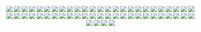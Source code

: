 
<p align="center">
  <img src="https://img.shields.io/badge/JavaScript-F7DF1E?style=for-the-badge&logo=javascript&logoColor=black"/>
  <img src="https://img.shields.io/badge/TypeScript-3178C6?style=for-the-badge&logo=typescript&logoColor=white"/>
  <img src="https://img.shields.io/badge/C++-00599C?style=for-the-badge&logo=c%2B%2B&logoColor=white"/>
  <img src="https://img.shields.io/badge/Python-3776AB?style=for-the-badge&logo=python&logoColor=white"/>
  <img src="https://img.shields.io/badge/Node.js-339933?style=for-the-badge&logo=nodedotjs&logoColor=white"/>
  <img src="https://img.shields.io/badge/Neovim-57A143?style=for-the-badge&logo=neovim&logoColor=white"/>
  <img src="https://img.shields.io/badge/Docker-2496ED?style=for-the-badge&logo=docker&logoColor=white"/>
  <img src="https://img.shields.io/badge/GitHub_Actions-2088FF?style=for-the-badge&logo=github-actions&logoColor=white"/>
   <img src="https://img.shields.io/badge/TryHackMe-212C42?logo=tryhackme&logoColor=fff&style=for-the-badge "/>
    <img src="https://img.shields.io/badge/Parrot%20Security-15E0ED?logo=parrotsecurity&logoColor=000&style=for-the-badge "/>  
     <img src="https://img.shields.io/badge/JSON%20Web%20Tokens-000?logo=jsonwebtokens&logoColor=fff&style=for-the-badge"/> 
      <img src="https://img.shields.io/badge/Debian-A81D33?logo=debian&logoColor=fff&style=for-the-badge "/> 
      <img src="https://img.shields.io/badge/UML-FABD14?logo=uml&logoColor=000&style=for-the-badge"/>
      <img src="https://img.shields.io/badge/ZAP-00549E?logo=zap&logoColor=fff&style=for-the-badge "/>  
  <img src="https://img.shields.io/badge/Wappalyzer-4608AD?logo=wappalyzer&logoColor=fff&style=for-the-badge "/>  
  <img src="https://img.shields.io/badge/Next.js-000?logo=nextdotjs&logoColor=fff&style=for-the-badge "/>   
  <img src="https://img.shields.io/badge/Laravel-FF2D20?logo=laravel&logoColor=fff&style=for-the-badge"/>   
 <img src="https://img.shields.io/badge/Kali_Linux-557C94?logo=kali-linux&logoColor=white&style=for-the-badge"/>
<img src="https://img.shields.io/badge/Wireshark-00587A?logo=wireshark&logoColor=white&style=for-the-badge"/>
<img src="https://img.shields.io/badge/Metasploit-6B6BFF?logo=metasploit&logoColor=white&style=for-the-badge"/>
<img src="https://img.shields.io/badge/Nmap-00D600?logo=gnometerminal&logoColor=white&style=for-the-badge"/>
<img src="https://img.shields.io/badge/OpenSSL-721412?logo=openssl&logoColor=white&style=for-the-badge"/>
<img src="https://img.shields.io/badge/Snort-DB1028?logo=snort&logoColor=white&style=for-the-badge"/>
<img src="https://img.shields.io/badge/Splunk-F3EA3B?logo=splunk&logoColor=black&style=for-the-badge"/>
<img src="https://img.shields.io/badge/OWASP-CC0C39?logo=owasp&logoColor=white&style=for-the-badge"/>
<img src="https://img.shields.io/badge/Burp_Suite-FF6600?logo=portainer&logoColor=white&style=for-the-badge"/>
<img src="https://img.shields.io/badge/Vault-000000?logo=vault&logoColor=white&style=for-the-badge"/>
<img src="https://img.shields.io/badge/Express-000?logo=express&logoColor=fff&style=for-the-badge"/>
<img src="https://img.shields.io/badge/TypeScript-3178C6?logo=typescript&logoColor=fff&style=for-the-badge"/>
<img src="https://img.shields.io/badge/Red%20Hat-E00?logo=redhat&logoColor=fff&style=for-the-badge"/>
<img src="https://img.shields.io/badge/Redis-FF4438?logo=redis&logoColor=fff&style=for-the-badge"/>
<img src="https://img.shields.io/badge/Docker-2496ED?logo=docker&logoColor=fff&style=for-the-badge"/>
<img src="https://img.shields.io/badge/Prisma-2D3748?logo=prisma&logoColor=fff&style=for-the-badge"/>
<img src="https://img.shields.io/badge/Postman-FF6C37?logo=postman&logoColor=fff&style=for-the-badge"/>
<img src="https://img.shields.io/badge/Git-F05032?logo=git&logoColor=fff&style=for-the-badge"/>
<img src="https://img.shields.io/badge/Socket.io-010101?logo=socketdotio&logoColor=fff&style=for-the-badge"/>
<img src="https://img.shields.io/badge/PostgreSQL-4169E1?logo=postgresql&logoColor=fff&style=for-the-badge"/>

<img src="https://img.shields.io/badge/Supabase-3FCF8E?logo=supabase&logoColor=fff&style=for-the-badge"/>
<img src="https://img.shields.io/badge/MySQL-4479A1?logo=mysql&logoColor=fff&style=for-the-badge"/>

<img src="https://img.shields.io/badge/Sequelize-52B0E7?logo=sequelize&logoColor=fff&logoColor=fff&style=for-the-badge"/>
<img src="https://img.shields.io/badge/Apollo%20GraphQL-311C87?logo=apollographql&logoColor=fff&style=for-the-badge"/>

<img src="https://img.shields.io/badge/Spring-6DB33F?logo=spring&logoColor=fff&style=for-the-badge"/>
<img src="https://img.shields.io/badge/Spring%20Boot-6DB33F?logo=springboot&logoColor=fff&style=for-the-badge"/>
<img src="https://img.shields.io/badge/Spring%20Security-6DB33F?logo=springsecurity&logoColor=fff&style=for-the-badge"/>
<img src="https://img.shields.io/badge/java-%23ED8B00.svg?style=for-the-badge&logo=openjdk&logoColor=white"/>
<img src="https://img.shields.io/badge/openapiinitiative-%23000000.svg?style=for-the-badge&logo=openapiinitiative&logoColor=white"/>
<img src="https://img.shields.io/badge/Hibernate-59666C?style=for-the-badge&logo=Hibernate&logoColor=white"/>
<img src="https://img.shields.io/badge/nginx-%23009639.svg?style=for-the-badge&logo=nginx&logoColor=white" />
<img src="https://img.shields.io/badge/Gradle-02303A.svg?style=for-the-badge&logo=Gradle&logoColor=white" />
<img src="https://img.shields.io/badge/terraform-%235835CC.svg?style=for-the-badge&logo=terraform&logoColor=white" />
<img src="https://img.shields.io/badge/grafana-%23F46800.svg?style=for-the-badge&logo=grafana&logoColor=white" />
<img src="https://img.shields.io/badge/jenkins-%232C5263.svg?style=for-the-badge&logo=jenkins&logoColor=white" />
<img src="https://img.shields.io/badge/-Swagger-%23Clojure?style=for-the-badge&logo=swagger&logoColor=white" />
<img src="https://img.shields.io/badge/RabbitMQ-F60?logo=rabbitmq&logoColor=fff&style=flat-square" />
 
</p>  
 
 
